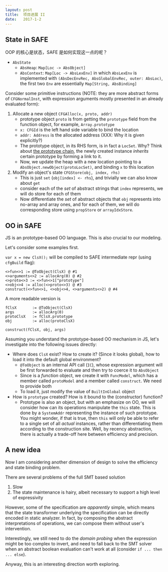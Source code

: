 ```yaml
---
layout: post
title:  项目进展 II
date:   2017-1-2
---
```


## State in SAFE
OOP 的核心是状态，SAFE 是如何实现这一点的呢？

+ `AbsState`
    - `AbsHeap`: `Map[Loc -> AbsObject]`
    - `AbsContext`: `Map[Loc -> AbsLexEnv]` in which `AbsLexEnv` is implemented with `(AbsDecEnvRec, AbsGlobalEnvRec, outer: AbsLoc)`, the first two `Env` are essentially `Map[String, AbsBinding]`

Consider some primitive instructions (NOTE: they are more abstract forms of `CFGNormalInst`, with expression arguments mostly presented in an already evaluated form):

1. Allocate a new object `CFGAlloc(x, proto, addr)`
    - prototype object `proto` is from getting the `prototype` field from the function object, for example, `Array.prototype`
    - `x: CFGId` is the left hand side variable to bind the location
    - `addr: Address` is the allocated address (XXX: Why it is given explicitly?)
    - The prototype object, in its RHS form, is in fact a `LocSet`. Why? Think about [the prototype chain](https://developer.mozilla.org/en/docs/Web/JavaScript/Inheritance_and_the_prototype_chain), the newly created instance *inherits* certain prototype by forming a link to it.
    - Now, we update the heap with a new location pointing to a `AbsObject.newObject(protoLocSet)`, and binding `x` to this location
2. Modify an object's state `CFGStore(obj, index, rhs)`
    - This is just `set` (`obj[index] <- rhs`), and trivially we can also know about `get`
    - consider each of the *set* of abstract strings that `index` represents, we will do store for each of them
    - Now differentiate the *set* of abstract objects that `obj` represents into no-array and array ones, and for each of them, we will do corresponding store using `propStore` or `arrayIdxStore`.

## OO in SAFE
JS is an prototype-based OO language. This is also crucial to our modeling.

Let's consider some examples first.

`var x = new ClsX();` will be compiled to SAFE intermediate repr (using `cfgBuild` flag):

```
<>fun<>1 := @ToObject(ClsX) @ #1
<>arguments<>2 := allocArg(0) @ #2
<>proto<>3 := <>fun<>1["prototype"]
<>obj<>4 := alloc(<>proto<>3) @ #3
construct(<>fun<>1, <>obj<>4, <>arguments<>2) @ #4
```

A more readable version is

```
fClsX       := @ToObject(ClsX)
args        := allocArg(0)
protoClsX   := fClsX.prototype
obj         := alloc(protoClsX)

construct(fClsX, obj, args)
```

Assuming you understand the prototype-based OO mechanism in JS, let's investigate into the following issues directly:

- Where does `ClsX` exist? How to create it? (Since it looks global), how to load it into the default global environment?
    - `@ToObject` is an internal API call (`IC`), whose expression argument will be first forwarded to e`V`aluate and then try to coerce it to `AbsObject`
    - Since is a *function* object, we create it with `FuncModel`, which has a member called `protoModel` and a member called `construct`. We need to provide both
    - To load it, just modify the value of `BuiltInGlobal` object
- How is `prototype` created? How is it bound to the (constructor) function?
    - Prototype is also an object, but with an emphasize on OO, we will consider how can its operations manipulate the `this` state. This is done by a `SystemAddr` representing the instance of such prototype. You might wonder, if that is true, then `this` will only be able to refer to a single set of all *actual* instances, rather than differentiating them according to the construction site. Well, by recency abstraction, there is actually a trade-off here between efficiency and precision.


## A new idea
Now I am considering another dimension of design to solve the efficiency and state binding problem.

There are several problems of the full SMT based solution

1. Slow
2. The state maintenance is hairy, albeit necessary to support a high level of expressivity

However, some of the specification are *apparently* simple, which means that the state transformer underlying the specification can be directly encoded in static analyzer. In fact, by composing the abstract interpretations of operations, we can compose them without user's intervention.

Interestingly, we still need to do the *domain probing* when the expression might be too complex to invert, and need to fall back to the SMT solver when an abstract boolean evaluation can't work at all (consider `if ... then ... else`).

Anyway, this is an interesting direction worth exploring.
